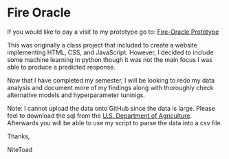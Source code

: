# Fire Oracle

If you would like to pay a visit to my prototype go to:
[Fire-Oracle Prototype](https://dato-jr.github.io.fire-oracle/html/index.html)

This was originally a class project that included to create a website
implementing HTML, CSS, and JavaScript.
However, I decided to include some machine learning in python though
it was not the main focus I was able to produce a predicted response.

Now that I have completed my semester, I will be looking to redo my data
analysis and document more of my findings along with thoroughly
check alternative models and hyperparameter tuninigs.

Note: I cannot upload the data onto GitHub since the data is large.
Please feel to download the sql from the [U.S. Department of Agriculture](https://www.fs.usda.gov/rds/archive/catalog/RDS-2013-0009.6).
Afterwards you will be able to use my script to parse the data into
a csv file.

Thanks,

NiteToad
